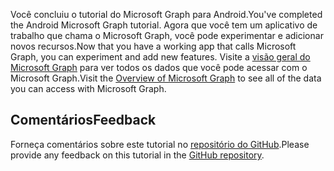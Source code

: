 <!-- markdownlint-disable MD002 MD041 -->

<span data-ttu-id="f9ebc-101">Você concluiu o tutorial do Microsoft Graph para Android.</span><span class="sxs-lookup"><span data-stu-id="f9ebc-101">You've completed the Android Microsoft Graph tutorial.</span></span> <span data-ttu-id="f9ebc-102">Agora que você tem um aplicativo de trabalho que chama o Microsoft Graph, você pode experimentar e adicionar novos recursos.</span><span class="sxs-lookup"><span data-stu-id="f9ebc-102">Now that you have a working app that calls Microsoft Graph, you can experiment and add new features.</span></span> <span data-ttu-id="f9ebc-103">Visite a [visão geral do Microsoft Graph](/graph/overview) para ver todos os dados que você pode acessar com o Microsoft Graph.</span><span class="sxs-lookup"><span data-stu-id="f9ebc-103">Visit the [Overview of Microsoft Graph](/graph/overview) to see all of the data you can access with Microsoft Graph.</span></span>

## <a name="feedback"></a><span data-ttu-id="f9ebc-104">Comentários</span><span class="sxs-lookup"><span data-stu-id="f9ebc-104">Feedback</span></span>

<span data-ttu-id="f9ebc-105">Forneça comentários sobre este tutorial no [repositório do GitHub](https://github.com/microsoftgraph/msgraph-training-android).</span><span class="sxs-lookup"><span data-stu-id="f9ebc-105">Please provide any feedback on this tutorial in the [GitHub repository](https://github.com/microsoftgraph/msgraph-training-android).</span></span>